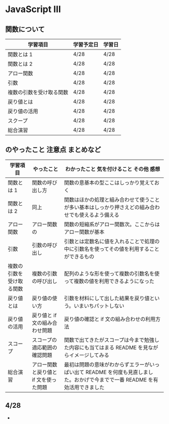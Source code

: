 # JavaScript Ⅲ

## 関数について

| 学習項目                 | 学習予定日 | 学習日 |
| ------------------------ | ---------- | ------ |
| 関数とは 1               | 4/28       | 4/28   |
| 関数とは 2               | 4/28       | 4/28   |
| アロー関数               | 4/28       | 4/28   |
| 引数                     | 4/28       | 4/28   |
| 複数の引数を受け取る関数 | 4/28       | 4/28   |
| 戻り値とは               | 4/28       | 4/28   |
| 戻り値の活用             | 4/28       | 4/28   |
| スクープ                 | 4/28       | 4/28   |
| 総合演習                 | 4/28       | 4/28   |

## のやったこと 注意点 まとめなど

| 学習項目                 | やったこと                             | わかったこと 気を付けること その他 感想                                                                                      |
| ------------------------ | -------------------------------------- | ---------------------------------------------------------------------------------------------------------------------------- |
| 関数とは 1               | 関数の呼び出し方                       | 関数の意基本の型ここはしっかり覚えておく                                                                                     |
| 関数とは 2               | 同上                                   | 関数はほかの処理と組み合わせて使うことが多い基本はしっかり押さえどの組み合わせでも使えるよう備える                           |
| アロー関数               | アロー関数の                           | 関数の短縮系がアロー関数次。ここからはアロー関数が基本                                                                       |
| 引数                     | 引数の呼び出し                         | 引数とは定数名に値を入れることで処理の中に引数名を使ってその値を利用することができるもの                                     |
| 複数の引数を受け取る関数 | 複数の引数の呼び出し                   | 配列のような形を使って複数の引数名を使って複数の値を利用できるようになった                                                   |
| 戻り値とは               | 戻り値の使い方                         | 引数を材料にして出した結果を戻り値という。いまいちパットしない                                                               |
| 戻り値の活用             | 戻り値と if 文の組み合わせ問題         | 戻り値の確認と if 文の組み合わせの利用方法                                                                                   |
| スコープ                 | スコープの適応範囲の確認問題           | 関数で出てきたがスコープは今まで勉強した内容にも当てはまる README を見ながらイメージしてみる                                 |
| 総合演習                 | アロー関数と戻り値と if 文を使った問題 | 最初は問題の意味がわからずエラーがいっぱい出て README を何度も見直しました。おかげで今までで一番 README を有効活用できました |

## 4/28

-
